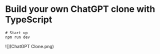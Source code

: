 <!-- //创建项目 -->

# Build your own ChatGPT clone with TypeScript


```shell
# Start up
npm run dev
```
![](ChatGPT Clone.png)